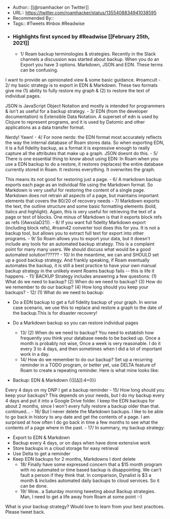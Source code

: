 - Author:: [[@roamhacker on Twitter]]
- URL:: https://twitter.com/roamhacker/status/1355408834941038595
- Recommended By::
- Tags:: #Tweets #Inbox #Readwise
- ### Highlights first synced by #Readwise [[February 25th, 2021]]
    - 1/ Roam backup terminologies & strategies. Recently in the Slack channels a discussion was started about backup. When you do an Export you have 3 options. Markdown, JSON and EDN. These terms can be confusing.

I want to provide an opinionated view & some basic guidance. #roamcult
    - 2/ my basic strategy is to export in EDN & Markdown. These two formats give me (1) ability to fully restore my graph & (2) to restore the text of individual pages.

JSON is JavaScript Object Notation and mostly is intended for programmers & isn't as useful for a backup strategy.
    - 3/ EDN (from the developer documentation) is Extensible Data Notation. A superset of edn is used by Clojure to represent programs, and it is used by Datomic and other applications as a data transfer format.

Nerdy! Yawn!
    - 4/ For none nerds: the EDN format most accurately reflects the way the internal database of Roam stores data. So when exporting EDN, it is a full fidelity backup, as a format it is expressive enough to really capture all the attributes that make up a graph. JSON doesnt do this.
    - 5/ There is one essential thing to know about using EDN: In Roam when you use a EDN backup to do a restore, it restores (replaces) the entire database currently stored in Roam. It restores everything. It overwrites the graph. 

This means its not good for restoring just a page.
    - 6/ A markdown backup exports each page as an individual file using the Markdown format. So Markdown is very useful for restoring the content of a single page. Markdown does not retrain all aspects of a page, but maintains important elements that covers the 80/20 of recovery needs
    - 7/ Markdown exports the text, the outline structure and some basic formatting elements (bold, italics and highlight). Again, this is very useful for retrieving the text of a page or text of blocks. One minus of Markdown is that it exports block refs as refs ((AwxsIaD21)).
    - 8/ If you want full fidelity Markdown export (including block refs), #roam42 converter tool does this for you. It is not a backup tool, but allows you to extract full text for export into other programs.
    - 9/ So Roam allows you to export your data, but it doesn't include any tools for an automated backup strategy. This is a complaint point for many many users. We should discuss what would be a good automated solution??????
    - 10/ In the meantime, we can and SHOULD set up a good backup strategy. And frankly speaking, if Roam eventually automates the backup, it is still a best practice to have your own manual backup strategy in the unlikely event Roams backup fails -- this is life it happens.
    - 11/ BACKUP Strategy includes answering a few questions:
(1) What do we need to backup?
(2) When do we need to backup?
(3) How do we remember to do our backup?
(4) How long should you keep your backups?
    - 12/ (1) What do we need to backup:
+ Do a EDN backup to get a full fidelity backup of your graph. In worse case scenario, we use this to replace and restore a graph to the date of the backup.This is for disaster recovery!
+ Do a Markdown backup so you can restore individual pages
    - 13/ (2) When do we need to backup?
You need to establish how frequently you think your database needs to be backed up. Once a month is probably not wise, Once a week is very reasonable.
I do it every 3 to 4 days, and then sometimes when I did a lot of important work in a day.
    - 14/ How do we remember to do our backup?
Set up a recurring reminder in a TODO program, or better yet, use DELTA feature of Roam to create a repeating reminder. Here is what mine looks like:

+ Backup: EDN & Markdown  {{[[∆]]:4+0}}

Every 4 days on my DNP I get a backup reminder
    - 15/ How long should you keep your backups?
This depends on your needs, but I do my backup every 4 days and put it into a Google Drive folder. I keep the EDN backups for about 2 months, since I won't every fully restore a backup older than that. continued...
    - 16/ But I never delete the Markdown backups. I like to be able to go back in history to any date and get the contents of a page. I am surprised at how often I do go back in time a few months to see what the contents of a page where in the past.
    - 17/ In summary, my backup strategy:
+ Export to EDN & Markdown
+ Backup every 4 days, or on days when have done extensive work
+ Store backups in a cloud storage for easy retrieval
+ Use Delta to get a reminder
+ Keep EDN backups for 2 months, Markdowns I dont delete
    - 18/ Finally have some expressed concern that a $15 month program with no automated or time based backup is disappointing. We can't fault a person if they think that. In comparison, Dynalist is $3 a month & includes automated daily backups to cloud services. So it can be done.
    - 19/ Wow.. a Saturday morning tweeting about Backup strategies. Man, I need to get a life away from Roam at some point :-)

What is your backup strategy? Would love to learn from your best practices. Please tweet back.

